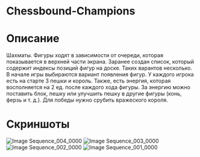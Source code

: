 # Chessbound-Champions

# Описание 
Шахматы. Фигуры ходят в зависимости от очереди, которая показывается в верхней части экрана. Заранее создан список, который содержит индексы позиций фигур на доске. Таких варантов несколько. В начале игры выбираются вариант появления фигур. У каждого игрока есть на старте 3 пешки и король. Также, есть энергия, которая восполняется на 2 ед. после каждого хода фигуры. За энергию можно поставить блок, пешку или улучшить пешку в другие фигуры (конь, ферзь и т. д.). Для победы нужно срубить вражеского короля.

# Скриншоты
![Image Sequence_004_0000](https://github.com/user-attachments/assets/5975300a-6b5f-483f-b873-538aa0b7b642)
![Image Sequence_003_0000](https://github.com/user-attachments/assets/d88efbd1-2918-4623-859b-969aa66649f6)
![Image Sequence_002_0000](https://github.com/user-attachments/assets/0f0ed544-40d6-4cd5-a66d-413c8df4ab80)
![Image Sequence_001_0000](https://github.com/user-attachments/assets/3b89cb0e-d905-41e1-abe6-c9d913635559)
